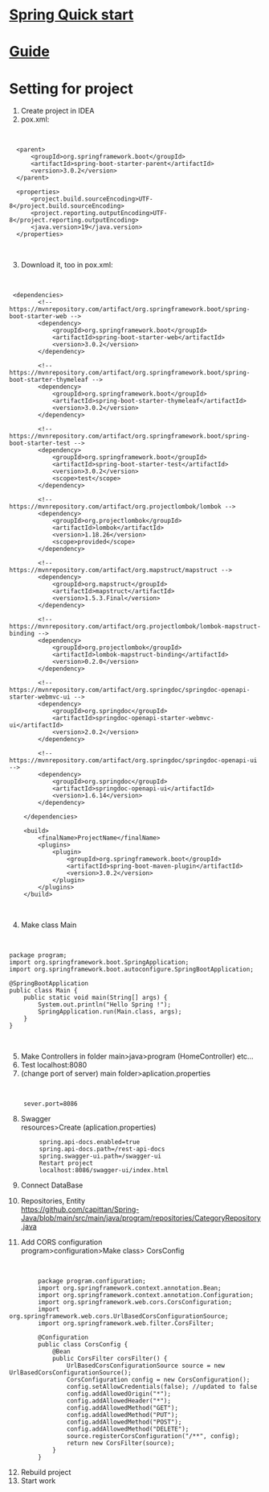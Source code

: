 # [Spring Quick start ](https://spring.io/quickstart)

# [Guide](https://www.javaguides.net/2022/12/spring-boot-3-crud-restful-webservices.html) 

# Setting for project
1. Create project in IDEA
2. pox.xml:
<br/>

      <parent>
          <groupId>org.springframework.boot</groupId>
          <artifactId>spring-boot-starter-parent</artifactId>
          <version>3.0.2</version>
      </parent>

      <properties>
          <project.build.sourceEncoding>UTF-8</project.build.sourceEncoding>
          <project.reporting.outputEncoding>UTF-8</project.reporting.outputEncoding>
          <java.version>19</java.version>
      </properties>
  
<br/>

3. Download it, too in pox.xml:

<br/>

     <dependencies>
            <!-- https://mvnrepository.com/artifact/org.springframework.boot/spring-boot-starter-web -->
            <dependency>
                <groupId>org.springframework.boot</groupId>
                <artifactId>spring-boot-starter-web</artifactId>
                <version>3.0.2</version>
            </dependency>

            <!-- https://mvnrepository.com/artifact/org.springframework.boot/spring-boot-starter-thymeleaf -->
            <dependency>
                <groupId>org.springframework.boot</groupId>
                <artifactId>spring-boot-starter-thymeleaf</artifactId>
                <version>3.0.2</version>
            </dependency>

            <!-- https://mvnrepository.com/artifact/org.springframework.boot/spring-boot-starter-test -->
            <dependency>
                <groupId>org.springframework.boot</groupId>
                <artifactId>spring-boot-starter-test</artifactId>
                <version>3.0.2</version>
                <scope>test</scope>
            </dependency>

            <!-- https://mvnrepository.com/artifact/org.projectlombok/lombok -->
            <dependency>
                <groupId>org.projectlombok</groupId>
                <artifactId>lombok</artifactId>
                <version>1.18.26</version>
                <scope>provided</scope>
            </dependency>

            <!-- https://mvnrepository.com/artifact/org.mapstruct/mapstruct -->
            <dependency>
                <groupId>org.mapstruct</groupId>
                <artifactId>mapstruct</artifactId>
                <version>1.5.3.Final</version>
            </dependency>

            <!-- https://mvnrepository.com/artifact/org.projectlombok/lombok-mapstruct-binding -->
            <dependency>
                <groupId>org.projectlombok</groupId>
                <artifactId>lombok-mapstruct-binding</artifactId>
                <version>0.2.0</version>
            </dependency>

            <!-- https://mvnrepository.com/artifact/org.springdoc/springdoc-openapi-starter-webmvc-ui -->
            <dependency>
                <groupId>org.springdoc</groupId>
                <artifactId>springdoc-openapi-starter-webmvc-ui</artifactId>
                <version>2.0.2</version>
            </dependency>

            <!-- https://mvnrepository.com/artifact/org.springdoc/springdoc-openapi-ui -->
            <dependency>
                <groupId>org.springdoc</groupId>
                <artifactId>springdoc-openapi-ui</artifactId>
                <version>1.6.14</version>
            </dependency>

        </dependencies>

        <build>
            <finalName>ProjectName</finalName>
            <plugins>
                <plugin>
                    <groupId>org.springframework.boot</groupId>
                    <artifactId>spring-boot-maven-plugin</artifactId>
                    <version>3.0.2</version>
                </plugin>
            </plugins>
        </build>
  

<br/>

4. Make class Main

<br/>

    package program;
    import org.springframework.boot.SpringApplication;
    import org.springframework.boot.autoconfigure.SpringBootApplication;

    @SpringBootApplication
    public class Main {
        public static void main(String[] args) {
            System.out.println("Hello Spring !");
            SpringApplication.run(Main.class, args);
        }
    }

<br/>

5. Make Controllers in folder main>java>program (HomeController) etc...
6. Test localhost:8080
7. (change port of server) main folder>aplication.properties
<br/>

        sever.port=8086

8. Swagger
<br/>resources>Create (aplication.properties)

            spring.api-docs.enabled=true
            spring.api-docs.path=/rest-api-docs
            spring.swagger-ui.path=/swagger-ui
            Restart project
            localhost:8086/swagger-ui/index.html
            
9. Connect DataBase
10. Repositories, Entity
<br/> https://github.com/capittan/Spring-Java/blob/main/src/main/java/program/repositories/CategoryRepository.java            
  
 11. Add CORS configuration
 <br/> program>configuration>Make class> CorsConfig
 <br/>
 
            package program.configuration;
            import org.springframework.context.annotation.Bean;
            import org.springframework.context.annotation.Configuration;
            import org.springframework.web.cors.CorsConfiguration;
            import org.springframework.web.cors.UrlBasedCorsConfigurationSource;
            import org.springframework.web.filter.CorsFilter;

            @Configuration
            public class CorsConfig {
                @Bean
                public CorsFilter corsFilter() {
                    UrlBasedCorsConfigurationSource source = new UrlBasedCorsConfigurationSource();
                    CorsConfiguration config = new CorsConfiguration();
                    config.setAllowCredentials(false); //updated to false
                    config.addAllowedOrigin("*");
                    config.addAllowedHeader("*");
                    config.addAllowedMethod("GET");
                    config.addAllowedMethod("PUT");
                    config.addAllowedMethod("POST");
                    config.addAllowedMethod("DELETE");
                    source.registerCorsConfiguration("/**", config);
                    return new CorsFilter(source);
                }
            }

12. Rebuild project 
13. Start work

